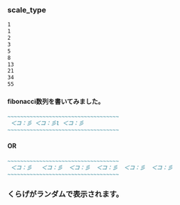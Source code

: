### scale_type

```markdown
1
1
2
3
5
8
13
21
34
55
```

#### fibonacci数列を書いてみました。

```markdown
~~~~~~~~~~~~~~~~~~~~~~~~~~~~~~~~~~~
 ＜コ：彡 ＜コ：彡l ＜コ：彡 
~~~~~~~~~~~~~~~~~~~~~~~~~~~~~~~~~~~
```

#### OR

```markdown
~~~~~~~~~~~~~~~~~~~~~~~~~~~~~~~~~~~
 ＜コ：彡   ＜コ：彡  ＜コ：彡  ＜コ：彡  ＜コ：彡  ＜コ：彡  
~~~~~~~~~~~~~~~~~~~~~~~~~~~~~~~~~~~
```

### くらげがランダムで表示されます。

